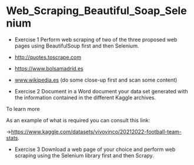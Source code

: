 # Web_Scraping_Beautiful_Soap_Selenium

- Exercise 1
Perform web scraping of two of the three proposed web pages using BeautifulSoup first and then Selenium. 

- http://quotes.toscrape.com

- https://www.bolsamadrid.es

- www.wikipedia.es (do some close-up first and scan some content)



- Exercise 2
Document in a Word document your data set generated with the information contained in the different Kaggle archives.

 To learn more

As an example of what is required you can consult this link:

->https://www.kaggle.com/datasets/vivovinco/20212022-football-team-stats.



- Exercise 3
Download a web page of your choice and perform web scraping using the Selenium library first and then Scrapy.
